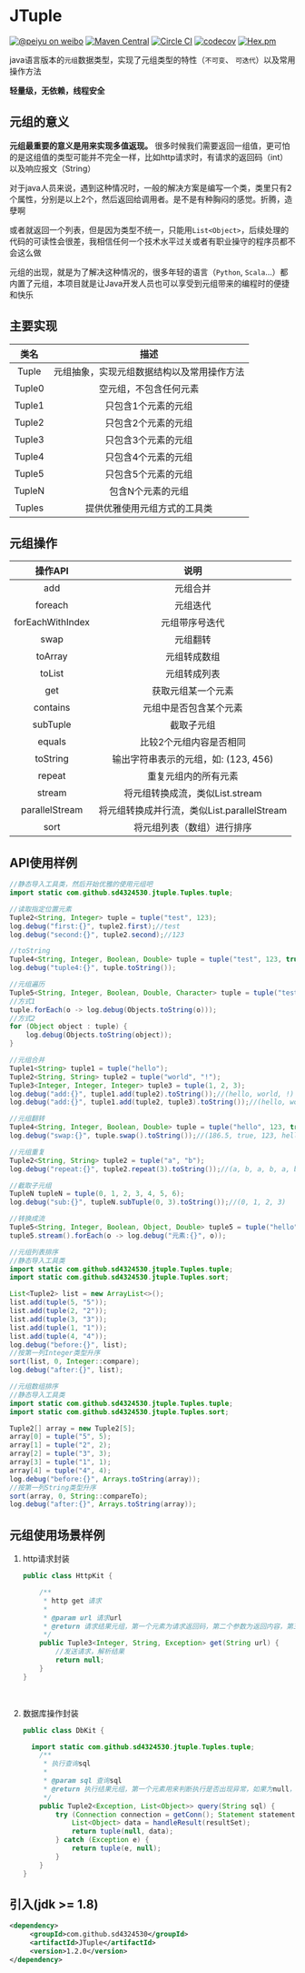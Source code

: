 # JTuple

[![@peiyu on weibo](https://img.shields.io/badge/weibo-%40peiyu-red.svg)](http://weibo.com/1728407960)
[![Maven Central](https://maven-badges.herokuapp.com/maven-central/com.github.sd4324530/JTuple/badge.svg)](https://maven-badges.herokuapp.com/maven-central/com.github.sd4324530/JTuple)
[![Circle CI](https://circleci.com/gh/sd4324530/JTuple/tree/master.svg?style=svg)](https://circleci.com/gh/sd4324530/JTuple/tree/master)
[![codecov](https://codecov.io/gh/sd4324530/JTuple/branch/master/graph/badge.svg)](https://codecov.io/gh/sd4324530/JTuple)
[![Hex.pm](https://img.shields.io/hexpm/l/plug.svg)](http://www.apache.org/licenses/LICENSE-2.0.html)

java语言版本的`元组`数据类型，实现了元组类型的特性（`不可变`、 `可迭代`）以及常用操作方法

**轻量级，无依赖，线程安全**



##  元组的意义

**元组最重要的意义是用来实现多值返现。** 很多时候我们需要返回一组值，更可怕的是这组值的类型可能并不完全一样，比如http请求时，有请求的返回码（int）以及响应报文（String）

对于java人员来说，遇到这种情况时，一般的解决方案是编写一个类，类里只有2个属性，分别是以上2个，然后返回给调用者。是不是有种胸闷的感觉。折腾，造孽啊

或者就返回一个列表，但是因为类型不统一，只能用`List<Object>`，后续处理的代码的可读性会很差，我相信任何一个技术水平过关或者有职业操守的程序员都不会这么做

元组的出现，就是为了解决这种情况的，很多年轻的语言（`Python`, `Scala`...）都内置了元组，本项目就是让Java开发人员也可以享受到元组带来的编程时的便捷和快乐

## 主要实现

|   类名   |          描述           |
| :----: | :-------------------: |
| Tuple  | 元组抽象，实现元组数据结构以及常用操作方法 |
| Tuple0 |      空元组，不包含任何元素      |
| Tuple1 |      只包含1个元素的元组       |
| Tuple2 |      只包含2个元素的元组       |
| Tuple3 |      只包含3个元素的元组       |
| Tuple4 |      只包含4个元素的元组       |
| Tuple5 |      只包含5个元素的元组       |
| TupleN |       包含N个元素的元组       |
| Tuples |    提供优雅使用元组方式的工具类     |



## 元组操作

|      操作API       |               说明                |
| :--------------: | :-----------------------------: |
|       add        |              元组合并               |
|     foreach      |              元组迭代               |
| forEachWithIndex |             元组带序号迭代             |
|       swap       |              元组翻转               |
|     toArray      |             元组转成数组              |
|      toList      |             元组转成列表              |
|       get        |            获取元组某一个元素            |
|     contains     |           元组中是否包含某个元素           |
|     subTuple     |              截取子元组              |
|      equals      |          比较2个元组内容是否相同           |
|     toString     |    输出字符串表示的元组，如: (123, 456)     |
|      repeat      |           重复元组内的所有元素            |
|      stream      |      将元组转换成流，类似List.stream      |
|  parallelStream  | 将元组转换成并行流，类似List.parallelStream |
|       sort       |          将元组列表（数组）进行排序          |

## API使用样例
```java
//静态导入工具类，然后开始优雅的使用元组吧
import static com.github.sd4324530.jtuple.Tuples.tuple;
```

```java
//读取指定位置元素
Tuple2<String, Integer> tuple = tuple("test", 123);
log.debug("first:{}", tuple2.first);//test
log.debug("second:{}", tuple2.second);//123
```


``` java
//toString
Tuple4<String, Integer, Boolean, Double> tuple = tuple("test", 123, true, 186.5);
log.debug("tuple4:{}", tuple.toString());
```

``` java
//元组遍历
Tuple5<String, Integer, Boolean, Double, Character> tuple = tuple("test", 123, true, 186.5, 'A');
//方式1
tuple.forEach(o -> log.debug(Objects.toString(o)));
//方式2
for (Object object : tuple) {
	log.debug(Objects.toString(object));
}
```

```java
//元组合并
Tuple1<String> tuple1 = tuple("hello");
Tuple2<String, String> tuple2 = tuple("world", "!");
Tuple3<Integer, Integer, Integer> tuple3 = tuple(1, 2, 3);
log.debug("add:{}", tuple1.add(tuple2).toString());//(hello, world, !)
log.debug("add:{}", tuple1.add(tuple2, tuple3).toString());//(hello, world, !, 1, 2, 3)
```

```java
//元组翻转
Tuple4<String, Integer, Boolean, Double> tuple = tuple("hello", 123, true, 186.5);
log.debug("swap:{}", tuple.swap().toString());//(186.5, true, 123, hello)
```

```java
//元组重复
Tuple2<String, String> tuple2 = tuple("a", "b");
log.debug("repeat:{}", tuple2.repeat(3).toString());//(a, b, a, b, a, b)
```

``` java
//截取子元组
TupleN tupleN = tuple(0, 1, 2, 3, 4, 5, 6);
log.debug("sub:{}", tupleN.subTuple(0, 3).toString());//(0, 1, 2, 3)
```

```java
//转换成流
Tuple5<String, Integer, Boolean, Object, Double> tuple5 = tuple("hello", 123, true, null, 186.5);
tuple5.stream().forEach(o -> log.debug("元素:{}", o));
```

```java
//元组列表排序
//静态导入工具类
import static com.github.sd4324530.jtuple.Tuples.tuple;
import static com.github.sd4324530.jtuple.Tuples.sort;

List<Tuple2> list = new ArrayList<>();
list.add(tuple(5, "5"));
list.add(tuple(2, "2"));
list.add(tuple(3, "3"));
list.add(tuple(1, "1"));
list.add(tuple(4, "4"));
log.debug("before:{}", list);
//按第一列Integer类型升序
sort(list, 0, Integer::compare);
log.debug("after:{}", list);
```

```java
//元组数组排序
//静态导入工具类
import static com.github.sd4324530.jtuple.Tuples.tuple;
import static com.github.sd4324530.jtuple.Tuples.sort;

Tuple2[] array = new Tuple2[5];
array[0] = tuple("5", 5);
array[1] = tuple("2", 2);
array[2] = tuple("3", 3);
array[3] = tuple("1", 1);
array[4] = tuple("4", 4);
log.debug("before:{}", Arrays.toString(array));
//按第一列String类型升序
sort(array, 0, String::compareTo);
log.debug("after:{}", Arrays.toString(array));
```





## 元组使用场景样例

1. http请求封装

   ```java
   public class HttpKit {

       /**
        * http get 请求
        *
        * @param url 请求url
        * @return 请求结果元组，第一个元素为请求返回码，第二个参数为返回内容，第三个参数为请求失败时的异常
        */
       public Tuple3<Integer, String, Exception> get(String url) {
           //发送请求，解析结果
           return null;
       }
   }
   ```

   ​

2. 数据库操作封装

   ```java
   public class DbKit {

     import static com.github.sd4324530.jtuple.Tuples.tuple;
       /**
        * 执行查询sql
        *
        * @param sql 查询sql
        * @return 执行结果元组，第一个元素用来判断执行是否出现异常，如果为null，则表示成功；第二个参数为查询结果
        */
       public Tuple2<Exception, List<Object>> query(String sql) {
           try (Connection connection = getConn(); Statement statement = connection.createStatement(); ResultSet resultSet = statement.executeQuery(sql)) {
               List<Object> data = handleResult(resultSet);
               return tuple(null, data);
           } catch (Exception e) {
               return tuple(e, null);
           }
       }
   }
   ```

## 引入(jdk >= 1.8)

```xml
<dependency>
     <groupId>com.github.sd4324530</groupId>
     <artifactId>JTuple</artifactId>
     <version>1.2.0</version>
</dependency>
```

